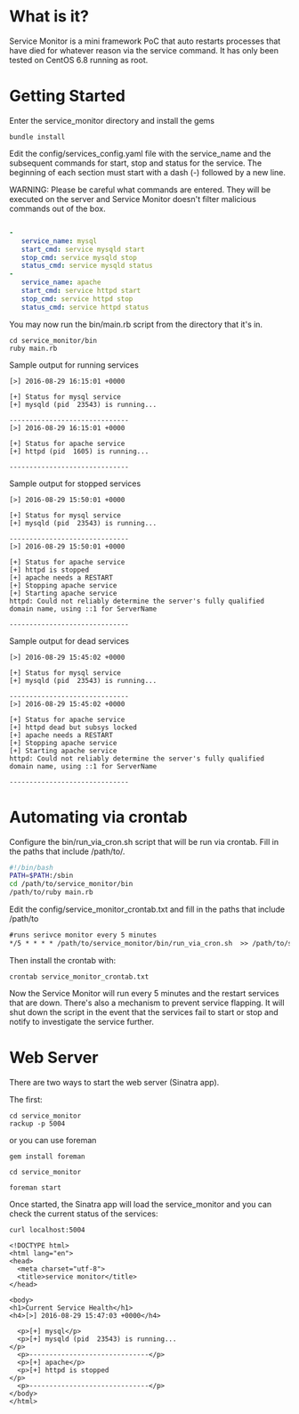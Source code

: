 # What is it? 
Service Monitor is a mini framework PoC that auto restarts processes that have died for whatever reason via the service command. It has only been tested on CentOS 6.8 running as root.

# Getting Started

Enter the service_monitor directory and install the gems

```
bundle install
```

Edit the config/services_config.yaml file with the service_name and the subsequent commands for start, stop and status for the service. The beginning of each section must start with a dash (-) followed by a new line.

WARNING:
Please be careful what commands are entered. They will be executed on the server and Service Monitor doesn't filter malicious commands out of the box.

```yaml

-
   service_name: mysql
   start_cmd: service mysqld start
   stop_cmd: service mysqld stop
   status_cmd: service mysqld status
-
   service_name: apache
   start_cmd: service httpd start
   stop_cmd: service httpd stop
   status_cmd: service httpd status
```

You may now run the bin/main.rb script from the directory that it's in.

```
cd service_monitor/bin
ruby main.rb
```

Sample output for running services
```
[>] 2016-08-29 16:15:01 +0000

[+] Status for mysql service
[+] mysqld (pid  23543) is running...

------------------------------
[>] 2016-08-29 16:15:01 +0000

[+] Status for apache service
[+] httpd (pid  1605) is running...

------------------------------
```

Sample output for stopped services
```
[>] 2016-08-29 15:50:01 +0000

[+] Status for mysql service
[+] mysqld (pid  23543) is running...

------------------------------
[>] 2016-08-29 15:50:01 +0000

[+] Status for apache service
[+] httpd is stopped
[+] apache needs a RESTART
[+] Stopping apache service
[+] Starting apache service
httpd: Could not reliably determine the server's fully qualified domain name, using ::1 for ServerName

------------------------------
```

Sample output for dead services
```
[>] 2016-08-29 15:45:02 +0000

[+] Status for mysql service
[+] mysqld (pid  23543) is running...

------------------------------
[>] 2016-08-29 15:45:02 +0000

[+] Status for apache service
[+] httpd dead but subsys locked
[+] apache needs a RESTART
[+] Stopping apache service
[+] Starting apache service
httpd: Could not reliably determine the server's fully qualified domain name, using ::1 for ServerName

------------------------------
```

# Automating via crontab

Configure the bin/run_via_cron.sh script that will be run via crontab. Fill in the paths that include /path/to/.

```bash
#!/bin/bash
PATH=$PATH:/sbin
cd /path/to/service_monitor/bin
/path/to/ruby main.rb
```

Edit the config/service_monitor_crontab.txt and fill in the paths that include /path/to
```txt
#runs serivce monitor every 5 minutes
*/5 * * * * /path/to/service_monitor/bin/run_via_cron.sh  >> /path/to/service_monitor/log/service_monitor.log 2>&1
```

Then install the crontab with:
```
crontab service_monitor_crontab.txt
```

Now the Service Monitor will run every 5 minutes and the restart services that are down. There's also a mechanism to prevent service flapping. It will shut down the script in the event that the services fail to start or stop and notify to investigate the service further.

# Web Server
 
 There are two ways to start the web server (Sinatra app).
 
 The first:
 
 ```
 cd service_monitor
 rackup -p 5004
 ```
 
 or you can use foreman
 ```
 gem install foreman
 
 cd service_monitor
 
 foreman start
 ```
 
 Once started, the Sinatra app will load the service_monitor and you can check the current status of the services:
  
  ```
  curl localhost:5004
  
  <!DOCTYPE html>
  <html lang="en">
  <head>
    <meta charset="utf-8">
    <title>service monitor</title>
  </head>
  
  <body>
  <h1>Current Service Health</h1>
  <h4>[>] 2016-08-29 15:47:03 +0000</h4>
  
    <p>[+] mysql</p>
    <p>[+] mysqld (pid  23543) is running...
  </p>
    <p>------------------------------</p>
    <p>[+] apache</p>
    <p>[+] httpd is stopped
  </p>
    <p>------------------------------</p>
  </body>
  </html>
  ```

